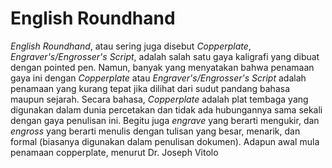 # English Roundhand

*English Roundhand*, atau sering juga disebut *Copperplate*, *Engraver's/Engrosser's Script*, adalah salah satu gaya kaligrafi yang dibuat dengan pointed pen. Namun, banyak yang menyatakan bahwa penamaan gaya ini dengan *Copperplate* atau *Engraver's/Engrosser's Script* adalah penamaan yang kurang tepat jika dilihat dari sudut pandang bahasa maupun sejarah. Secara bahasa, *Copperplate* adalah plat tembaga yang digunakan dalam dunia percetakan dan tidak ada hubungannya sama sekali dengan gaya penulisan ini. Begitu juga *engrave* yang berarti mengukir, dan *engross* yang berarti menulis dengan tulisan yang besar, menarik, dan formal (biasanya digunakan dalam penulisan dokumen). Adapun awal mula penamaan copperplate, menurut Dr. Joseph Vitolo